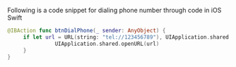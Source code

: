 Following is a code snippet for dialing phone number through code in iOS Swift

```swift
@IBAction func btnDialPhone(_ sender: AnyObject) {
     if let url = URL(string: "tel://123456789"), UIApplication.shared.canOpenURL(url) {
               UIApplication.shared.openURL(url)
     }
}
```